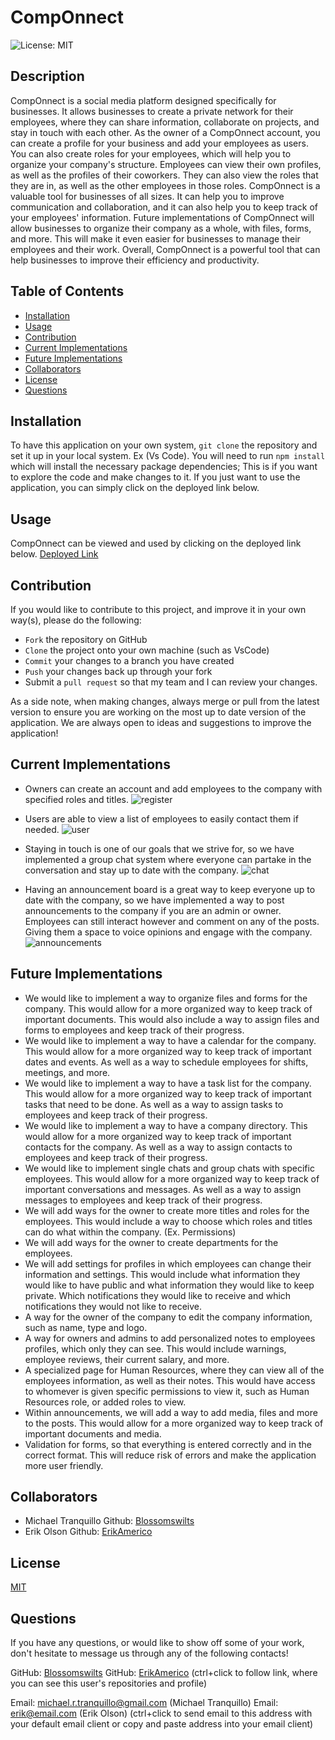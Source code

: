 # CompOnnect

![License: MIT](https://img.shields.io/badge/License-MIT-yellow.svg)

## Description

CompOnnect is a social media platform designed specifically for businesses. It allows businesses to create a private network for their employees, where they can share information, collaborate on projects, and stay in touch with each other.
As the owner of a CompOnnect account, you can create a profile for your business and add your employees as users. You can also create roles for your employees, which will help you to organize your company's structure.
Employees can view their own profiles, as well as the profiles of their coworkers. They can also view the roles that they are in, as well as the other employees in those roles.
CompOnnect is a valuable tool for businesses of all sizes. It can help you to improve communication and collaboration, and it can also help you to keep track of your employees' information.
Future implementations of CompOnnect will allow businesses to organize their company as a whole, with files, forms, and more. This will make it even easier for businesses to manage their employees and their work.
Overall, CompOnnect is a powerful tool that can help businesses to improve their efficiency and productivity.


## Table of Contents

-   [Installation](#installation)
-   [Usage](#usage)
-   [Contribution](#contribution)
-   [Current Implementations](#current-implementations)
-   [Future Implementations](#future-implementations)
-   [Collaborators](#collaborators)
-   [License](#license)
-   [Questions](#questions)

## Installation

To have this application on your own system, `git clone` the repository and set it up in your local system. Ex (Vs Code).
You will need to run `npm install` which will install the necessary package dependencies;
This is if you want to explore the code and make changes to it. If you just want to use the application, you can simply click on the deployed link below.

## Usage

CompOnnect can be viewed and used by clicking on the deployed link below.
[Deployed Link](https://componnect-3a658d1d17cf.herokuapp.com/)

## Contribution

If you would like to contribute to this project, and improve it in your own way(s), please do the following:

-   `Fork` the repository on GitHub
-   `Clone` the project onto your own machine (such as VsCode)
-   `Commit` your changes to a branch you have created
-   `Push` your changes back up through your fork
-   Submit a `pull request` so that my team and I can review your changes.

As a side note, when making changes, always merge or pull from the latest version to ensure you are working on the most up to date version of the application.
We are always open to ideas and suggestions to improve the application!

## Current Implementations

-   Owners can create an account and add employees to the company with specified roles and titles.
![register](https://github.com/ErikAmerico/Employee-Website/assets/117021869/95a9d262-0683-4fab-8374-98e359eb02e9)

-   Users are able to view a list of employees to easily contact them if needed.
![user](https://github.com/ErikAmerico/Employee-Website/assets/117021869/a1cd5d76-1511-46d6-b601-752b6476dc60)

-   Staying in touch is one of our goals that we strive for, so we have implemented a group chat system where everyone can partake in the conversation and stay up to date with the company.
![chat](https://github.com/ErikAmerico/Employee-Website/assets/117021869/792a4291-8d17-4ca2-a951-1ff3d536f64a)

-   Having an announcement board is a great way to keep everyone up to date with the company, so we have implemented a way to post announcements to the company if you are an admin or owner. Employees can still interact however and comment on any of the posts. Giving them a space to voice opinions and engage with the company.
![announcements](https://github.com/ErikAmerico/Employee-Website/assets/117021869/b317d4a1-1d7b-41c1-86d7-19930d415c4e)


## Future Implementations

-   We would like to implement a way to organize files and forms for the company. This would allow for a more organized way to keep track of important documents. This would also include a way to assign files and forms to employees and keep track of their progress.
-   We would like to implement a way to have a calendar for the company. This would allow for a more organized way to keep track of important dates and events. As well as a way to schedule employees for shifts, meetings, and more.
-   We would like to implement a way to have a task list for the company. This would allow for a more organized way to keep track of important tasks that need to be done. As well as a way to assign tasks to employees and keep track of their progress.
-   We would like to implement a way to have a company directory. This would allow for a more organized way to keep track of important contacts for the company. As well as a way to assign contacts to employees and keep track of their progress.
-   We would like to implement single chats and group chats with specific employees. This would allow for a more organized way to keep track of important conversations and messages. As well as a way to assign messages to employees and keep track of their progress.
-   We will add ways for the owner to create more titles and roles for the employees. This would include a way to choose which roles and titles can do what within the company. (Ex. Permissions)
-   We will add ways for the owner to create departments for the employees.
-   We will add settings for profiles in which employees can change their information and settings. This would include what information they would like to have public and what information they would like to keep private. Which notifications they would like to receive and which notifications they would not like to receive.
-   A way for the owner of the company to edit the company information, such as name, type and logo.
-   A way for owners and admins to add personalized notes to employees profiles, which only they can see. This would include warnings, employee reviews, their current salary, and more.
-   A specialized page for Human Resources, where they can view all of the employees information, as well as their notes. This would have access to whomever is given specific permissions to view it, such as Human Resources role, or added roles to view.
- Within announcements, we will add a way to add media, files and more to the posts. This would allow for a more organized way to keep track of important documents and media.
- Validation for forms, so that everything is entered correctly and in the correct format. This will reduce risk of errors and make the application more user friendly.

## Collaborators

-   Michael Tranquillo Github: [Blossomswilts](https://github.com/Blossomswilts)
-   Erik Olson Github: [ErikAmerico](https://github.com/ErikAmerico)

## License

[MIT](https://choosealicense.com/licenses/mit/)

## Questions

If you have any questions, or would like to show off some of your work, don't hesitate to message us through any of the following contacts!

GitHub: [Blossomswilts](https://github.com/Blossomswilts)
GitHub: [ErikAmerico](https://github.com/ErikAmerico)
(ctrl+click to follow link, where you can see this user's repositories and profile)

Email: michael.r.tranquillo@gmail.com (Michael Tranquillo)
Email: erik@email.com (Erik Olson)
(ctrl+click to send email to this address with your default email client or copy and paste address into your email client)
